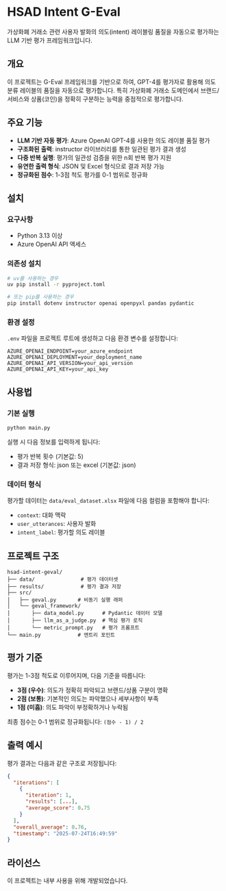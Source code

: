 # HSAD Intent G-Eval

가상화폐 거래소 관련 사용자 발화의 의도(intent) 레이블링 품질을 자동으로 평가하는 LLM 기반 평가 프레임워크입니다.

## 개요

이 프로젝트는 G-Eval 프레임워크를 기반으로 하여, GPT-4를 평가자로 활용해 의도 분류 레이블의 품질을 자동으로 평가합니다. 특히 가상화폐 거래소 도메인에서 브랜드/서비스와 상품(코인)을 정확히 구분하는 능력을 중점적으로 평가합니다.

## 주요 기능

- **LLM 기반 자동 평가**: Azure OpenAI GPT-4를 사용한 의도 레이블 품질 평가
- **구조화된 출력**: instructor 라이브러리를 통한 일관된 평가 결과 생성
- **다중 반복 실행**: 평가의 일관성 검증을 위한 n회 반복 평가 지원
- **유연한 출력 형식**: JSON 및 Excel 형식으로 결과 저장 가능
- **정규화된 점수**: 1-3점 척도 평가를 0-1 범위로 정규화

## 설치

### 요구사항

- Python 3.13 이상
- Azure OpenAI API 액세스

### 의존성 설치

```bash
# uv를 사용하는 경우
uv pip install -r pyproject.toml

# 또는 pip를 사용하는 경우
pip install dotenv instructor openai openpyxl pandas pydantic
```

### 환경 설정

`.env` 파일을 프로젝트 루트에 생성하고 다음 환경 변수를 설정합니다:

```env
AZURE_OPENAI_ENDPOINT=your_azure_endpoint
AZURE_OPENAI_DEPLOYMENT=your_deployment_name
AZURE_OPENAI_API_VERSION=your_api_version
AZURE_OPENAI_API_KEY=your_api_key
```

## 사용법

### 기본 실행

```bash
python main.py
```

실행 시 다음 정보를 입력하게 됩니다:
- 평가 반복 횟수 (기본값: 5)
- 결과 저장 형식: json 또는 excel (기본값: json)

### 데이터 형식

평가할 데이터는 `data/eval_dataset.xlsx` 파일에 다음 컬럼을 포함해야 합니다:
- `context`: 대화 맥락
- `user_utterances`: 사용자 발화
- `intent_label`: 평가할 의도 레이블

## 프로젝트 구조

```
hsad-intent-geval/
├── data/               # 평가 데이터셋
├── results/            # 평가 결과 저장
├── src/
│   ├── geval.py       # 비동기 실행 래퍼
│   └── geval_framework/
│       ├── data_model.py      # Pydantic 데이터 모델
│       ├── llm_as_a_judge.py  # 핵심 평가 로직
│       └── metric_prompt.py   # 평가 프롬프트
└── main.py            # 엔트리 포인트
```

## 평가 기준

평가는 1-3점 척도로 이루어지며, 다음 기준을 따릅니다:

- **3점 (우수)**: 의도가 정확히 파악되고 브랜드/상품 구분이 명확
- **2점 (보통)**: 기본적인 의도는 파악했으나 세부사항이 부족
- **1점 (미흡)**: 의도 파악이 부정확하거나 누락됨

최종 점수는 0-1 범위로 정규화됩니다: `(점수 - 1) / 2`

## 출력 예시

평가 결과는 다음과 같은 구조로 저장됩니다:

```json
{
  "iterations": [
    {
      "iteration": 1,
      "results": [...],
      "average_score": 0.75
    }
  ],
  "overall_average": 0.76,
  "timestamp": "2025-07-24T16:49:59"
}
```

## 라이선스

이 프로젝트는 내부 사용을 위해 개발되었습니다.

